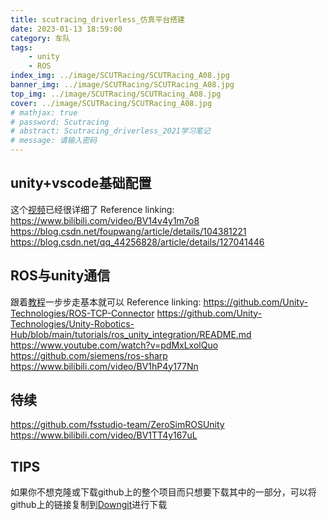```yaml
---
title: scutracing_driverless_仿真平台搭建
date: 2023-01-13 18:59:00
category: 车队
tags: 
    - unity
    - ROS
index_img: ../image/SCUTRacing/SCUTRacing_A08.jpg
banner_img: ../image/SCUTRacing/SCUTRacing_A08.jpg
top_img: ../image/SCUTRacing/SCUTRacing_A08.jpg
cover: ../image/SCUTRacing/SCUTRacing_A08.jpg
# mathjax: true
# password: Scutracing
# abstract: Scutracing_driverless_2021学习笔记
# message: 请输入密码
---
```



## unity+vscode基础配置
这个[视频](https://www.bilibili.com/video/BV14v4y1m7o8)已经很详细了
Reference linking:
https://www.bilibili.com/video/BV14v4y1m7o8
https://blog.csdn.net/foupwang/article/details/104381221
https://blog.csdn.net/qq_44256828/article/details/127041446

## ROS与unity通信
跟着[教程](https://github.com/Unity-Technologies/Unity-Robotics-Hub/blob/main/tutorials/ros_unity_integration/README.md)一步步走基本就可以
Reference linking:
https://github.com/Unity-Technologies/ROS-TCP-Connector
https://github.com/Unity-Technologies/Unity-Robotics-Hub/blob/main/tutorials/ros_unity_integration/README.md
https://www.youtube.com/watch?v=pdMxLxolQuo
https://github.com/siemens/ros-sharp
https://www.bilibili.com/video/BV1hP4y177Nn

## 待续
https://github.com/fsstudio-team/ZeroSimROSUnity
https://www.bilibili.com/video/BV1TT4y167uL

## TIPS
如果你不想克隆或下载github上的整个项目而只想要下载其中的一部分，可以将github上的链接复制到[Downgit](https://downgit.evecalm.com/#/home)进行下载